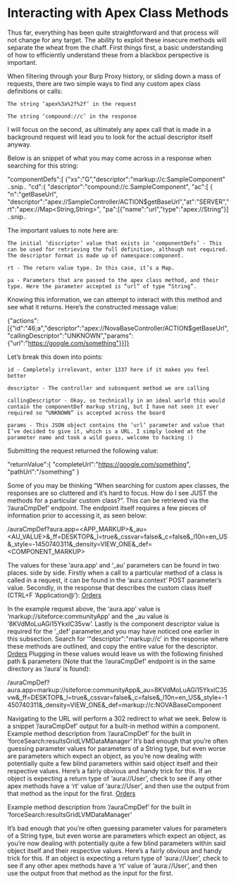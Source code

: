 # Interacting with Apex Class Methods

Thus far, everything has been quite straightforward and that process will not change for any target. The ability to exploit these insecure methods will separate the wheat from the chaff. First things first, a basic understanding of how to efficiently understand these from a blackbox perspective is important.

When filtering through your Burp Proxy history, or sliding down a mass of requests, there are two simple ways to find any custom apex class definitions or calls:

    The string ‘apex%3a%2f%2f’ in the request 

    The string ‘compound://c’ in the response

I will focus on the second, as ultimately any apex call that is made in a background request will lead you to look for the actual descriptor itself anyway.

Below is an snippet of what you may come across in a response when searching for this string:

"componentDefs":[
{"xs":"G","descriptor":"markup://c:SampleComponent"
..snip..
"cd":{
      "descriptor":"compound://c.SampleComponent",
      "ac":[
        { 
           "n":"getBaseUrl",
           "descriptor":"apex://SampleController/ACTION$getBaseUrl","at":"SERVER","rt":"apex://Map<String,String>",
           "pa":[{"name":"url","type":"apex://String"}]
..snip..

The important values to note here are:

    The initial ‘discriptor’ value that exists in ‘componentDefs’ - This can be used for retrieving the full definition, although not required. The descriptor format is made up of namespace:component.

    rt - The return value type. In this case, it’s a Map.

    pa - Parameters that are passed to the apex class method, and their type. Here the parameter accepted is “url” of type “String”.

Knowing this information, we can attempt to interact with this method and see what it returns. Here’s the constructed message value:

{"actions":[{"id":"46;a","descriptor":"apex://NovaBaseController/ACTION$getBaseUrl","callingDescriptor":"UNKNOWN","params":{"url":"https://google.com/something"}}]}

Let’s break this down into points:

    id - Completely irrelevant, enter 1337 here if it makes you feel better

    descriptor - The controller and subsequent method we are calling

    callingDescriptor - Okay, so technically in an ideal world this would contain the componentDef markup string, but I have not seen it ever required so “UNKNOWN” is accepted across the board

    params - This JSON object contains the ‘url’ parameter and value that I’ve decided to give it, which is a URL. I simply looked at the parameter name and took a wild guess, welcome to hacking :)

Submitting the request returned the following value:

"returnValue":{
     "completeUrl":"https://google.com/something",
     "pathUrl":"/something"
     }

Some of you may be thinking “When searching for custom apex classes, the responses are so cluttered and it’s hard to focus. How do I see JUST the methods for a particular custom class?”.  This can be retrieved via the ‘/auraCmpDef’ endpoint. The endpoint itself requires a few pieces of information prior to accessing it, as seen below:

/auraCmpDef?aura.app=<APP_MARKUP>&_au=<AU_VALUE>&_ff=DESKTOP&_l=true&_cssvar=false&_c=false&_l10n=en_US&_style=-1450740311&_density=VIEW_ONE&_def=<COMPONENT_MARKUP>

The values for these ‘aura.app’ and ‘_au’ parameters can be found in two places. side by side. Firstly when a call to a particular method of a class is called in a request, it can be found in the ‘aura.context’ POST parameter’s value. Secondly, in the response that describes the custom class itself (CTRL+F ‘Application@’):
[Orders](load.png)

In the example request above, the ‘aura.app’ value is ‘markup://siteforce:communityApp’ and the _au value is ‘8KVdMoLuAGi15YkxlC35vw’. Lastly is the component descriptor value is required for the ‘_def’ parameter,and you may have noticed one earlier in this subsection. Search for ‘"descriptor":"markup://c’ in the response where these methods are outlined, and copy the entire value for the descriptor. 
[Orders](load2.png)
 Plugging in these values would leave us with the following finished path & parameters (Note that the ‘/auraCmpDef’ endpoint is in the same directory as ‘/aura’ is found):

/auraCmpDef?aura.app=markup://siteforce:communityApp&_au=8KVdMoLuAGi15YkxlC35vw&_ff=DESKTOP&_l=true&_cssvar=false&_c=false&_l10n=en_US&_style=-1450740311&_density=VIEW_ONE&_def=markup://c:NOVABaseComponent

Navigating to the URL will perform a 302 redirect to what we seek. Below is a snippet ‘/auraCmpDef’ output for a built-in method within a component.
Example method description from ‘/auraCmpDef’ for the built in ‘forceSearch:resultsGridLVMDataManager’ It’s bad enough that you’re often guessing parameter values for parameters of a String type, but even worse are parameters which expect an object, as you’re now dealing with potentially quite a few blind parameters within said object itself and their respective values. Here’s a fairly obvious and handy trick for this. If an object is expecting a return type of ‘aura://User’, check to see if any other apex methods have a ‘rt’ value of ‘aura://User’, and then use the output from that method as the input for the first.
[Orders](load3.png)

Example method description from ‘/auraCmpDef’ for the built in ‘forceSearch:resultsGridLVMDataManager’ 

It’s bad enough that you’re often guessing parameter values for parameters of a String type, but even worse are parameters which expect an object, as you’re now dealing with potentially quite a few blind parameters within said object itself and their respective values. Here’s a fairly obvious and handy trick for this. If an object is expecting a return type of ‘aura://User’, check to see if any other apex methods have a ‘rt’ value of ‘aura://User’, and then use the output from that method as the input for the first.
